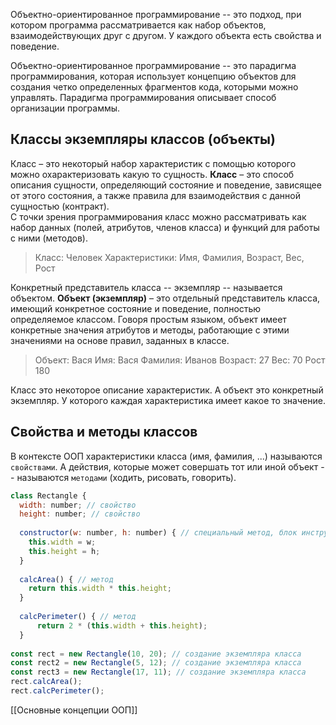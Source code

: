 Объектно-ориентированное программирование -- это подход, при котором программа рассматривается как набор объектов, взаимодействующих друг с другом. У каждого объекта есть свойства и поведение.

Объектно-ориентированное программирование -- это парадигма программирования, которая использует концепцию объектов для создания четко определенных фрагментов кода, которыми можно управлять. Парадигма программирования описывает способ организации программы.

## Классы  экземпляры классов (объекты)
Класс –  это некоторый набор характеристик с помощью которого можно охарактеризовать какую то сущность.
**Класс** – это способ описания сущности, определяющий состояние и поведение, зависящее от этого состояния, а также правила для взаимодействия с данной сущностью (контракт).  
С точки зрения программирования класс можно рассматривать как набор данных (полей, атрибутов, членов класса) и функций для работы с ними (методов).

>Класс: Человек
>Характеристики: Имя, Фамилия, Возраст, Вес, Рост

Конкретный представитель класса -- экземпляр -- называется объектом.
**Объект (экземпляр)** – это отдельный представитель класса, имеющий конкретное состояние и поведение, полностью определяемое классом.
Говоря простым языком, объект имеет конкретные значения атрибутов и методы, работающие с этими значениями на основе правил, заданных в классе.

> Объект: Вася
> Имя: Вася
> Фамилия: Иванов
> Возраст: 27
> Вес: 70
> Рост 180

Класс это некоторое описание характеристик. А объект это конкретный экземпляр. У которого каждая характеристика имеет какое то значение.

## Свойства и методы классов
В контексте ООП характеристики класса (имя, фамилия, ...) называются `свойствами`.  А действия, которые может совершать тот или иной объект -- называются `методами` (ходить, рисовать, говорить).

```js
class Rectangle {  
  width: number; // свойство
  height: number; // свойство
  
  constructor(w: number, h: number) { // специальный метод, блок инструкций, который вызывается при создании объекта.
    this.width = w;  
    this.height = h;  
  }  
  
  calcArea() { // метод
    return this.width * this.height;  
  }
  
  calcPerimeter() { // метод
	  return 2 * (this.width + this.height);
  }
  
const rect = new Rectangle(10, 20); // создание экземпляра класса
const rect2 = new Rectangle(5, 12); // создание экземпляра класса
const rect3 = new Rectangle(17, 11); // создание экземпляра класса
rect.calcArea();
rect.calcPerimeter();
```

[[Основные концепции ООП]]